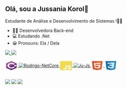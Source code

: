## Olá, sou a Jussania Korol👋
Estudante de Análise e Desenvolvimento de Sistemas !👨‍🎓

- 👩‍💻 Desenvolvedora Back-end
- 💻 Estudando .Net 
- 😀 Pronouns: Ela / Dela

<div>
<a href="https://github.com/Jussania">
<img height="150em" src="https://github-readme-stats.vercel.app/api?username=Jussania&show_icons=true&theme=dracula&include_all_commits=true&count_private=true"/>
<img height="150" src="https://github-readme-stats.vercel.app/api/top-langs/?username=Jussania&layout=compact&langs_count=7&theme=dracula"/>

</div>

<div style="display: inline_block"><br>
<img align="center" alt="Ju-Csharp" height="30" width="40" src="https://raw.githubusercontent.com/devicons/devicon/master/icons/csharp/csharp-original.svg">
<img align="center" alt="Rodrigo-NetCore" height="30" width="40" src="https://cdn.jsdelivr.net/gh/devicons/devicon/icons/dotnetcore/dotnetcore-original.svg">
<img align="center" alt="Ju-Js" height="30" width="40" src="https://raw.githubusercontent.com/devicons/devicon/master/icons/javascript/javascript-plain.svg">
<img align="center" alt="Ju-Js" height="30" width="40" src="https://img.shields.io/badge/Java-ED8B00?style=for-the-badge&logo=java&logoColor=whitevg">
<img align="center" alt="Ju-HTML" height="30" width="40" src="https://raw.githubusercontent.com/devicons/devicon/master/icons/html5/html5-original.svg">
<img align="center" alt="Ju-CSS" height="30" width="40" src="https://raw.githubusercontent.com/devicons/devicon/master/icons/css3/css3-original.svg">
</div>

##
 
<div> 
   <a href="https://www.linkedin.com/in/jussania-korol-4b6061234/" target="_blank"><img src="https://img.shields.io/badge/-LinkedIn-%230077B5?style=for-the-badge&logo=linkedin&logoColor=white" target="_blank"></a> 
    <a href = "mailto:jussaniakorol1@gmail.com"><img src="https://img.shields.io/badge/-Gmail-%23333?style=for-the-badge&logo=gmail&logoColor=white" target="_blank"></a>
  <a href="https://www.instagram.com/jussaniakorol/"target="_blank"><img src="https://img.shields.io/badge/-Instagram-%23E4405F?style=for-the-badge&logo=instagram&logoColor=white" target="_blank"></a>
  
</div>
